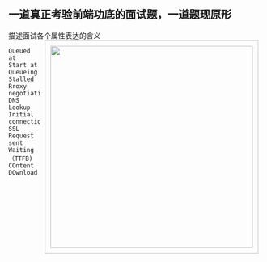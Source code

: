 ## 一道真正考验前端功底的面试题，一道题现原形

<div style="clear: both">描述面试各个属性表达的含义</div>

<img src="file:///Users/cuiyunfeng/Downloads/QQ20181105-181337@2x.png" style="float: right;width: 400px;margin-top: 30px;margin: 0px 10px;padding: 10px;border: 1px solid #c5c5c5;">

```
Queued at
Start at
Queueing
Stalled
Rroxy negotiation
DNS Lookup
Initial connection
SSL
Request sent
Waiting（TTFB)
COntent DOwnload
 

```
<div style="clear: both"></div>



